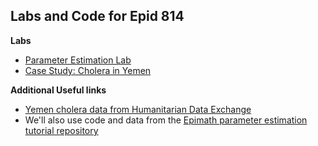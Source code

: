 
## Labs and Code for Epid 814

**Labs**
- [Parameter Estimation Lab](https://epimath.github.io/epid-814-materials/Labs/EstimationLab/)
- [Case Study: Cholera in Yemen](https://epimath.github.io/epid-814-materials/Labs/CholeraYemen/)

**Additional Useful links**
- [Yemen cholera data from Humanitarian Data Exchange](https://data.humdata.org/dataset/yemen-cholera-outbreak-daily-epidemiology-update/resource/06f74fb8-9194-476d-8d35-343f951c90f6)
- We'll also use code and data from the [Epimath parameter estimation tutorial repository](https://github.com/epimath/param-estimation-SIR)

